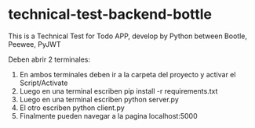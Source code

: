 # technical-test-backend-bottle
This is a Technical Test for Todo APP, develop by Python between Bootle, Peewee, PyJWT

Deben abrir 2 terminales:
1) En ambos terminales deben ir a la carpeta del proyecto y activar el Script/Activate
2) Luego en una terminal escriben pip install -r requirements.txt
3) Luego en una terminal escriben python server.py
4) El otro escriben python client.py
5) Finalmente pueden navegar a la pagina localhost:5000

